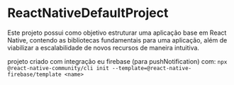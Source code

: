 # ReactNativeDefaultProject

Este projeto possui como objetivo estruturar uma aplicação base em React Native, contendo as bibliotecas fundamentais para uma aplicação, além de viabilizar a escalabilidade de novos recursos de maneira intuitiva.

projeto criado com integração eu firebase (para pushNotification) com: 
`npx @react-native-community/cli init --template=@react-native-firebase/template <name>`
